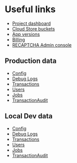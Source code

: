# Useful links

 * <a target="_dashboard" href="https://console.cloud.google.com/home/dashboard?project=minertor">Project dashboard</a>
 * <a target="_filestore" href="https://console.cloud.google.com/storage/browser?project=minertor">Cloud Store buckets</a>
 * <a target="_versions" href="https://console.cloud.google.com/appengine/versions?serviceId=default&project=minertor&pageState=(%22versionsTable%22:(%22r%22:200))">App versions</a>
 * <a target="_billing" href="https://console.cloud.google.com/billing/00191D-4FB89B-3B9D38/reports;grouping=GROUP_BY_SKU;projects=minertor?project=minertor&organizationId=203754394715">Billing</a>
 * <a target="_recaptcha" href="https://www.google.com/recaptcha/admin/site/474525021">RECAPTCHA Admin console</a>

## Production data

 * <a target="_prod_data" href="https://console.cloud.google.com/datastore/entities;kind=Info;ns=production;sortCol=key;sortDir=ASCENDING/query/kind?project=minertor">Config</a>
 * <a target="_prod_data" href="https://console.cloud.google.com/datastore/entities;kind=Debug;ns=production;sortCol=created;sortDir=ASCENDING/query/kind?project=minertor">Debug Logs</a>
 * <a target="_prod_data" href="https://console.cloud.google.com/datastore/entities;kind=Transaction;ns=production;sortCol=created;sortDir=ASCENDING/query/kind?project=minertor">Transactions</a>
 * <a target="_prod_data" href="https://console.cloud.google.com/datastore/entities;kind=User;ns=production;sortCol=email;sortDir=ASCENDING/query/kind?project=minertor">Users</a>
 * <a target="_prod_data" href="https://console.cloud.google.com/datastore/entities;kind=Job;ns=production;sortCol=job_id;sortDir=ASCENDING/query/kind?project=minertor">Jobs</a>
 * <a target="_prod_data" href="https://console.cloud.google.com/datastore/entities;kind=Audit;ns=production;sortCol=created;sortDir=DECENDING/query/kind?project=minertor">TransactionAudit</a>

## Local Dev data

 * <a target="_local_data" href="https://console.cloud.google.com/datastore/entities;kind=Info;ns=localdev;sortCol=key;sortDir=ASCENDING/query/kind?project=minertor">Config</a>
 * <a target="_local_data" href="https://console.cloud.google.com/datastore/entities;kind=Debug;ns=localdev;sortCol=created;sortDir=ASCENDING/query/kind?project=minertor">Debug Logs</a>
 * <a target="_local_data" href="https://console.cloud.google.com/datastore/entities;kind=Transaction;ns=localdev;sortCol=created;sortDir=ASCENDING/query/kind?project=minertor">Transactions</a>
 * <a target="_local_data" href="https://console.cloud.google.com/datastore/entities;kind=User;ns=localdev;sortCol=email;sortDir=ASCENDING/query/kind?project=minertor">Users</a>
 * <a target="_local_data" href="https://console.cloud.google.com/datastore/entities;kind=Job;ns=localdev;sortCol=job_id;sortDir=ASCENDING/query/kind?project=minertor">Jobs</a>
 * <a target="_local_data" href="https://console.cloud.google.com/datastore/entities;kind=Audit;ns=localdev;sortCol=created;sortDir=DECENDING/query/kind?project=minertor">TransactionAudit</a>

